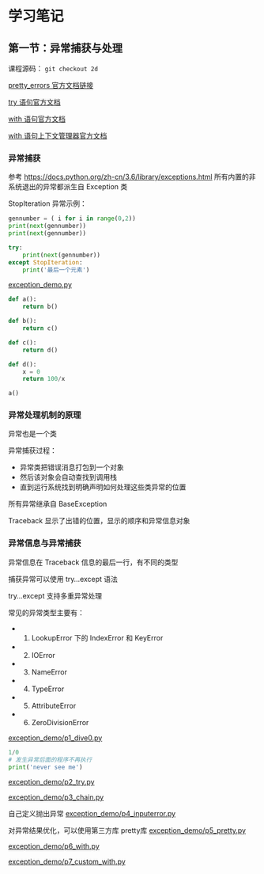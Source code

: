 # 学习笔记

## 第一节：异常捕获与处理

课程源码： `git checkout 2d`

[pretty_errors 官方文档链接](https://pypi.org/project/pretty-errors/)

[try 语句官方文档](https://docs.python.org/zh-cn/3.7/reference/compound_stmts.html#the-try-statement)

[with 语句官方文档](https://docs.python.org/zh-cn/3.7/reference/compound_stmts.html#the-with-statement)

[with 语句上下文管理器官方文档](https://docs.python.org/zh-cn/3.7/reference/datamodel.html#with-statement-context-managers)

### 异常捕获

参考 https://docs.python.org/zh-cn/3.6/library/exceptions.html
所有内置的非系统退出的异常都派生自 Exception 类

StopIteration 异常示例：

``` python
gennumber = ( i for i in range(0,2))
print(next(gennumber))
print(next(gennumber))

try:
    print(next(gennumber))
except StopIteration:
    print('最后一个元素')
```

[exception_demo.py](课程代码/exception_demo.py)

``` python
def a():
    return b()

def b():
    return c()

def c():
    return d()

def d():
    x = 0
    return 100/x

a()
```

### 异常处理机制的原理

异常也是一个类

异常捕获过程：

* 异常类把错误消息打包到一个对象
* 然后该对象会自动查找到调用栈
* 直到运行系统找到明确声明如何处理这些类异常的位置

所有异常继承自 BaseException

Traceback 显示了出错的位置，显示的顺序和异常信息对象

### 异常信息与异常捕获

异常信息在 Traceback 信息的最后一行，有不同的类型

捕获异常可以使用 try…except 语法

try…except 支持多重异常处理

常见的异常类型主要有：

* 1. LookupError 下的 IndexError 和 KeyError
* 2. IOError
* 3. NameError
* 4. TypeError
* 5. AttributeError
* 6. ZeroDivisionError

[exception_demo/p1_dive0.py](课程代码/exception_demo/p1_dive0.py)

``` python
1/0
# 发生异常后面的程序不再执行
print('never see me')
```

[exception_demo/p2_try.py](课程代码/exception_demo/p2_try.py)


[exception_demo/p3_chain.py](课程代码/exception_demo/p3_chain.py)

自己定义抛出异常
[exception_demo/p4_inputerror.py](课程代码/exception_demo/p4_inputerror.py)

对异常结果优化，可以使用第三方库 pretty库
[exception_demo/p5_pretty.py](课程代码/exception_demo/p5_pretty.py)

[exception_demo/p6_with.py](课程代码/exception_demo/p6_with.py)

[exception_demo/p7_custom_with.py](课程代码/exception_demo/p7_custom_with.py)